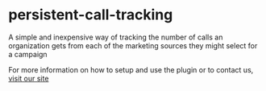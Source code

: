 persistent-call-tracking
========================

A simple and inexpensive way of tracking the number of calls an organization gets from each of the marketing sources they might select for a campaign

For more information on how to setup and use the plugin or to contact us, <a href="http://www.isl.ca/en/home/plugins/wordpress-call-tracking.aspx?utm_source=github&utm_medium=plugin&utm_content=persistent+call+tracking&utm_campaign=wordpress+plugin">visit our site</a>
